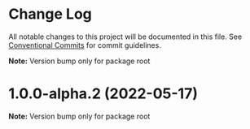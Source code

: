 # Change Log

All notable changes to this project will be documented in this file.
See [Conventional Commits](https://conventionalcommits.org) for commit guidelines.



**Note:** Version bump only for package root





# 1.0.0-alpha.2 (2022-05-17)

**Note:** Version bump only for package root
